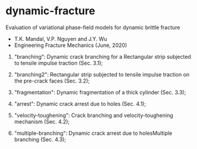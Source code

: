 # dynamic-fracture
Evaluation of variational phase-field models for dynamic brittle fracture
- T.K. Mandal, V.P. Nguyen and J.Y. Wu 
- Engineering Fracture Mechanics (June, 2020)

1. "branching": Dynamic crack branching for a Rectangular strip subjected to tensile impulse traction (Sec. 3.1);
2. "branching2": Rectangular strip subjected to tensile impulse traction on the pre-crack faces (Sec. 3.2);
3. "fragmentation": Dynamic fragmentation of a thick cylinder (Sec. 3.3);

4. "arrest": Dynamic crack arrest due to holes (Sec. 4.1);
5. "velocity-toughening": Crack branching and velocity-toughening mechanism (Sec. 4.2);
6. "multiple-branching": Dynamic crack arrest due to holesMultiple branching (Sec. 4.3);